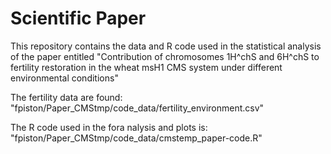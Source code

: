 Scientific Paper
================

This repository contains the data and R code used in the statistical analysis of the paper entitled "Contribution of chromosomes 1H^chS and 6H^chS to fertility restoration in the wheat msH1 CMS system under different environmental conditions"

The fertility data are found: 
"fpiston/Paper_CMStmp/code_data/fertility_environment.csv"

The R code used in the fora nalysis and plots is:
"fpiston/Paper_CMStmp/code_data/cmstemp_paper-code.R"





